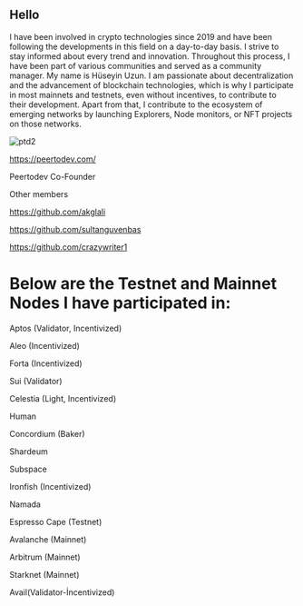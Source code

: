 ## Hello

I have been involved in crypto technologies since 2019 and have been following the developments in this field on a day-to-day basis. 
I strive to stay informed about every trend and innovation. Throughout this process, I have been part of various communities and served as a community manager. My name is Hüseyin Uzun. 
I am passionate about decentralization and the advancement of blockchain technologies, which is why I participate in most mainnets and testnets, even without incentives, to contribute to their development. Apart from that, I contribute to the ecosystem of emerging networks by launching Explorers, Node monitors, or NFT projects on those networks.


![ptd2](https://github.com/huseyin33/huseyin33/assets/72567591/378a5f74-d7ad-4baa-8189-eb8316dec7a5)

https://peertodev.com/

Peertodev Co-Founder

Other members

https://github.com/akglali

https://github.com/sultanguvenbas

https://github.com/crazywriter1

# Below are the Testnet and Mainnet Nodes I have participated in:

Aptos (Validator, Incentivized)

Aleo (Incentivized)

Forta (Incentivized)

Sui (Validator)

Celestia (Light, Incentivized)

Human

Concordium (Baker)

Shardeum

Subspace

Ironfish (Incentivized)

Namada

Espresso Cape (Testnet)

Avalanche (Mainnet)

Arbitrum (Mainnet)

Starknet (Mainnet)

Avail(Validator-İncentivized)



